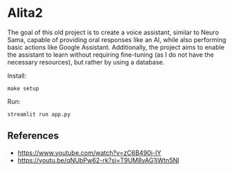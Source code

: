 # Alita2

The goal of this old project is to create a voice assistant, similar to Neuro Sama, capable of providing oral responses like an AI, while also performing basic actions like Google Assistant. Additionally, the project aims to enable the assistant to learn without requiring fine-tuning (as I do not have the necessary resources), but rather by using a database.

Install:
```
make setup
```

Run:
```
streamlit run app.py
```

## References
- https://www.youtube.com/watch?v=zC6B490i-IY
- https://youtu.be/qNUbPw62-rk?si=T9UM8yAG1jWtn5Nl